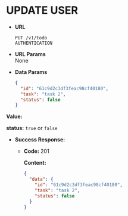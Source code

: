 # UPDATE USER

- **URL**

  `PUT /v1/todo` <br/>
  `AUTHENTICATION`

- **URL Params** <br/>
  None

- **Data Params**

  ```json
  {
    "id": "61c9d2c3df3feac98cf40180",
    "task": "task 2",
    "status": false
  }
  ```

**Value:**

**status:** `true` or `false`

- **Success Response:**

  - **Code:** 201

    **Content:**

    ```json
    {
      "data": {
        "id": "61c9d2c3df3feac98cf40180",
        "task": "task 2",
        "status": false
      }
    }
    ```
